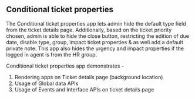 ## Conditional ticket properties

  The Conditional ticket properties app lets admin hide the default type field from the ticket details page. Additionally, based on the ticket priority chosen, admin is able to hide the close button, restricting the edition of due date, disable type, group, impact ticket properties & as well add a default private note. This app also hides the urgency and impact properties if the logged in agent is from the HR group.

  Conditional ticket properties app demonstrates -

  1. Rendering apps on Ticket details page (background location)
  2. Usage of Global data APIs
  3. Usage of Events and Interface APIs on ticket details page
